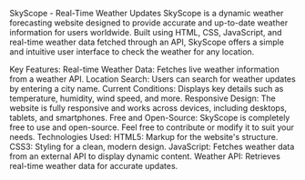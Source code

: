 SkyScope - Real-Time Weather Updates
SkyScope is a dynamic weather forecasting website designed to provide accurate and up-to-date weather information for users worldwide. Built using HTML, CSS, JavaScript, and real-time weather data fetched through an API, SkyScope offers a simple and intuitive user interface to check the weather for any location.

Key Features:
Real-time Weather Data: Fetches live weather information from a weather API.
Location Search: Users can search for weather updates by entering a city name.
Current Conditions: Displays key details such as temperature, humidity, wind speed, and more.
Responsive Design: The website is fully responsive and works across devices, including desktops, tablets, and smartphones.
Free and Open-Source: SkyScope is completely free to use and open-source. Feel free to contribute or modify it to suit your needs.
Technologies Used:
HTML5: Markup for the website's structure.
CSS3: Styling for a clean, modern design.
JavaScript: Fetches weather data from an external API to display dynamic content.
Weather API: Retrieves real-time weather data for accurate updates.
